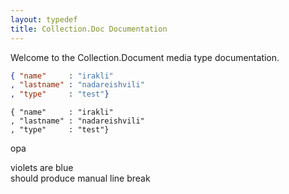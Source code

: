 ```yaml
---
layout: typedef
title: Collection.Doc Documentation
---
```


Welcome to the Collection.Document media type documentation.

```json
{ "name"     : "irakli"
, "lastname" : "nadareishvili"
, "type"	 : "test"}
```

    { "name"     : "irakli"
    , "lastname" : "nadareishvili"
    , "type"	 : "test"}

opa


violets are blue    
should produce manual line break